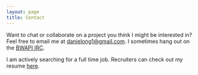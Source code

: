 ```yaml
---
layout: page
title: Contact
---
```


Want to chat or collaborate on a project you think I might be interested in? Feel free to email me at <a href="mailto:danielong1@gmail.com" target="_top">danielong1@gmail.com</a>. I sometimes hang out on the [BWAPI IRC](http://webchat.freenode.net/?channels=BWAPI).

I am actively searching for a full time job. Recruiters can check out my resume [here](https://drive.google.com/file/d/0B_ene-mM14ODTUZrUVlRVEtFb2s/view). 
